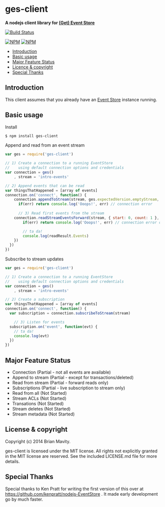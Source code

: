 ges-client
=======

**A nodejs client library for [(Get) Event Store](http://geteventstore.com)**


[![Build Status](https://secure.travis-ci.org/bmavity/ges-client.svg)](http://travis-ci.org/bmavity/ges-client)

[![NPM](https://nodei.co/npm/ges-client.png?stars&downloads&downloadRank)](https://nodei.co/npm/ges-client/) [![NPM](https://nodei.co/npm-dl/ges-client.png?months=6&height=3)](https://nodei.co/npm/ges-client/)


  * <a href="#intro">Introduction</a>
  * <a href="#basic">Basic usage</a>
  * <a href="#status">Major Feature Status</a>
  * <a href="#licence">Licence &amp; copyright</a>
  * <a href="#thanks">Special Thanks</a>

<a name="intro"></a>
Introduction
------------

This client assumes that you already have an [Event Store](http://geteventstore.com) instance running.

<a name="basic"></a>
Basic usage
-----------

Install

```sh
$ npm install ges-client
```

Append and read from an event stream

```js
var ges = require('ges-client')

// 1) Create a connection to a running EventStore
//    using default connection options and credentials
var connection = ges()
	, stream = 'intro-events'

// 2) Append events that can be read
var thingsThatHappened = [array of events]
connection.on('connect', function() {
	connection.appendToStream(stream, ges.expectedVersion.emptyStream, thingsThatHappened, function(err, appendResult) {
	  if(err) return console.log('Ooops!', err) // connection error
  	
	  // 3) Read first events from the stream
  	connection.readStreamEventsForward(stream, { start: 0, count: 1 }, function(err, readResult) {
	    if(err) return console.log('Ooops!', err) // connection error or stream does not exist

	    // ta da!
  		console.log(readResult.Events)
  	})
  })
})
```

Subscribe to stream updates

```js
var ges = require('ges-client')

// 1) Create a connection to a running EventStore
//    using default connection options and credentials
var connection = ges()
	, stream = 'intro-events'

// 2) Create a subscription
var thingsThatHappened = [array of events]
connection.on('connect', function() {
  var subscription = connection.subscribeToStream(stream)

	// 3) Listen for events
  subscription.on('event', function(evt) {
  	// ta da!
  	console.log(evt)
  })
})
```

<a name="status"></a>
Major Feature Status
-------------------

* Connection (Partial - not all events are available)
* Append to stream (Partial - except for transactions/deleted)
* Read from stream (Partial - forward reads only)
* Subscriptions (Partial - live subscription to stream only)
* Read from all (Not Started)
* Stream ACLs (Not Started)
* Transations (Not Started)
* Stream deletes (Not Started)
* Stream metadata (Not Started)

<a name="license"></a>
License &amp; copyright
-------------------

Copyright (c) 2014 Brian Mavity.

ges-client is licensed under the MIT license. All rights not explicitly granted in the MIT license are reserved. See the included LICENSE.md file for more details.


<a name="thanks"></a>
Special Thanks
-----------

Special thanks to Ken Pratt for writing the first version of this over at https://github.com/kenpratt/nodejs-EventStore .
It made early development go by much faster.



